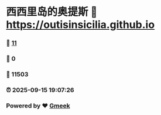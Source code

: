 # 西西里岛的奥提斯 :link: https://outisinsicilia.github.io 
### :page_facing_up: [11](https://outisinsicilia.github.io/tag.html) 
### :speech_balloon: 0 
### :hibiscus: 11503 
### :alarm_clock: 2025-09-15 19:07:26 
### Powered by :heart: [Gmeek](https://github.com/Meekdai/Gmeek)
